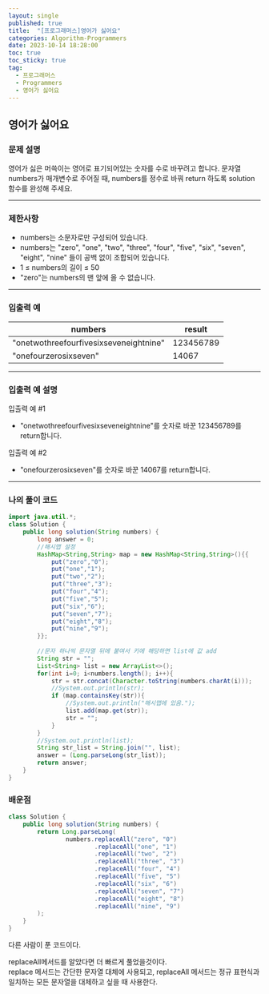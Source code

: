```yaml
---
layout: single
published: true
title:  "[프로그래머스]영어가 싫어요"
categories: Algorithm-Programmers
date: 2023-10-14 18:28:00
toc: true
toc_sticky: true
tag:   
  - 프로그래머스
  - Programmers
  - 영어가 싫어요
---
```


## 영어가 싫어요

### 문제 설명

영어가 싫은 머쓱이는 영어로 표기되어있는 숫자를 수로 바꾸려고 합니다. 문자열 numbers가 매개변수로 주어질 때, numbers를 정수로 바꿔 return 하도록 solution 함수를 완성해 주세요.



----------------

### 제한사항

* numbers는 소문자로만 구성되어 있습니다.
* numbers는 "zero", "one", "two", "three", "four", "five", "six", "seven", "eight", "nine" 들이 공백 없이 조합되어 있습니다.
* 1 ≤ numbers의 길이 ≤ 50
* "zero"는 numbers의 맨 앞에 올 수 없습니다.



----------------

### 입출력 예

|numbers|	result|
|---|---|
|"onetwothreefourfivesixseveneightnine"	|123456789|
|"onefourzerosixseven"	|14067|

----------------

### 입출력 예 설명

입출력 예 #1  

* "onetwothreefourfivesixseveneightnine"를 숫자로 바꾼 123456789를 return합니다.
  

입출력 예 #2  

* "onefourzerosixseven"를 숫자로 바꾼 14067를 return합니다.
  

  

----------------

### 나의 풀이 코드

```java
import java.util.*;
class Solution {
    public long solution(String numbers) {
        long answer = 0;
        //해시맵 설정
        HashMap<String,String> map = new HashMap<String,String>(){{
            put("zero","0");
            put("one","1");
            put("two","2");
            put("three","3");
            put("four","4");
            put("five","5");
            put("six","6");
            put("seven","7");
            put("eight","8");
            put("nine","9");          
        }};
        
        //문자 하나씩 문자열 뒤에 붙여서 키에 해당하면 list에 값 add
        String str = "";
        List<String> list = new ArrayList<>();
        for(int i=0; i<numbers.length(); i++){
            str = str.concat(Character.toString(numbers.charAt(i)));
            //System.out.println(str);
            if (map.containsKey(str)){
                //System.out.println("해시맵에 있음.");
                list.add(map.get(str));
                str = "";
            }
        }
        //System.out.println(list);
        String str_list = String.join("", list);
        answer = (Long.parseLong(str_list));
        return answer;
    }
}
```






### 배운점


```java
class Solution {
    public long solution(String numbers) {
        return Long.parseLong(
                numbers.replaceAll("zero", "0")
                        .replaceAll("one", "1")
                        .replaceAll("two", "2")
                        .replaceAll("three", "3")
                        .replaceAll("four", "4")
                        .replaceAll("five", "5")
                        .replaceAll("six", "6")
                        .replaceAll("seven", "7")
                        .replaceAll("eight", "8")
                        .replaceAll("nine", "9")
        );
    }
}
```

다른 사람이 푼 코드이다.  

replaceAll메서드를 알았다면 더 빠르게 풀었을것이다.  
replace 메서드는 간단한 문자열 대체에 사용되고, replaceAll 메서드는 정규 표현식과 일치하는 모든 문자열을 대체하고 싶을 때 사용한다.
